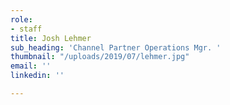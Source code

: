 ```yaml
---
role:
- staff
title: Josh Lehmer
sub_heading: 'Channel Partner Operations Mgr. '
thumbnail: "/uploads/2019/07/lehmer.jpg"
email: ''
linkedin: ''

---
```

